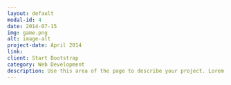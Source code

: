 ```yaml
---
layout: default
modal-id: 4
date: 2014-07-15
img: game.png
alt: image-alt
project-date: April 2014
link:
client: Start Bootstrap
category: Web Development
description: Use this area of the page to describe your project. Lorem ipsum dolor sit amet, consectetur adipisicing elit. Mollitia neque assumenda ipsam nihil, molestias magnam, recusandae quos quis inventore quisquam velit asperiores, vitae? Reprehenderit soluta, eos quod consequuntur itaque. Nam.
---
```


